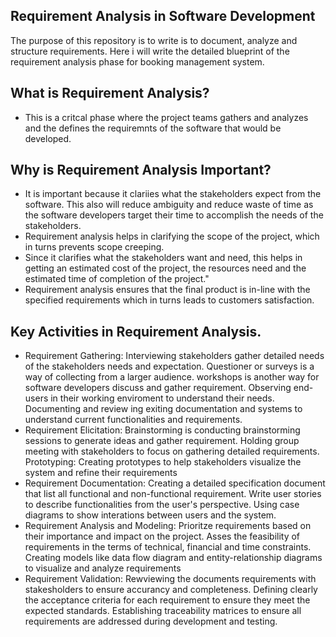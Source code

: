 ## Requirement Analysis in Software Development

The purpose of this repository is to write is to document, analyze and structure requirements.
Here i will write the detailed blueprint of the requirement analysis phase for booking management system.

## What is Requirement Analysis?

- This is a critcal phase where the project teams gathers and analyzes and the defines the requiremnts of the software that would be developed.

## Why is Requirement Analysis Important?
- It is important because it clariies what the stakeholders expect from the software. This also will reduce ambiguity and reduce waste of time as the software developers target their time to accomplish the needs of the stakeholders.
- Requirement analysis helps in clarifying the scope of the project, which in turns prevents scope creeping.
- Since it clarifies what the stakeholders want and need, this helps in getting an estimated cost of the project, the resources need and the estimated time of completion of the project."
- Requirement analysis ensures that the final product is in-line with the specified requirements which in turns leads to customers satisfaction.

## Key Activities in Requirement Analysis.
- Requirement Gathering: 
Interviewing stakeholders gather detailed needs of the stakeholders needs and expectation.
Questioner or surveys is a way of collecting from a larger audience.
workshops is another way for software developers discuss and gather requirement.
Observing end-users in their working enviroment to understand their needs.
Documenting and review ing exiting documentation and systems to understand current functionalities and requirements.
- Requirement Elicitation: 
Brainstorming is conducting brainstorming sessions to generate ideas and gather requirement.
Holding group meeting with stakeholders to focus on gathering detailed requirements.
Prototyping: Creating prototypes to help stakeholders visualize the system and refine their requirements
- Requirement Documentation:
Creating a detailed specification document that list all functional and non-functional requirement.
Write user stories to describe functionalities from the user's perspective.
Using case diagrams to show interations between users and the system.
- Requirement Analysis and Modeling:
Prioritze requirements based on their importance and impact on the project.
Asses the feasibility of requirements in the terms of technical, financial and time constraints.
Creating models like data flow diagram and entity-relationship diagrams to visualize and analyze requirements
- Requirement Validation:
Rewviewing the documents requirements with stakesholders to ensure accurancy and completeness.
Defining clearly the acceptance criteria for each requirement to ensure they meet the expected standards.
Establishing traceability matrices to ensure all requirements are addressed during development and testing.
